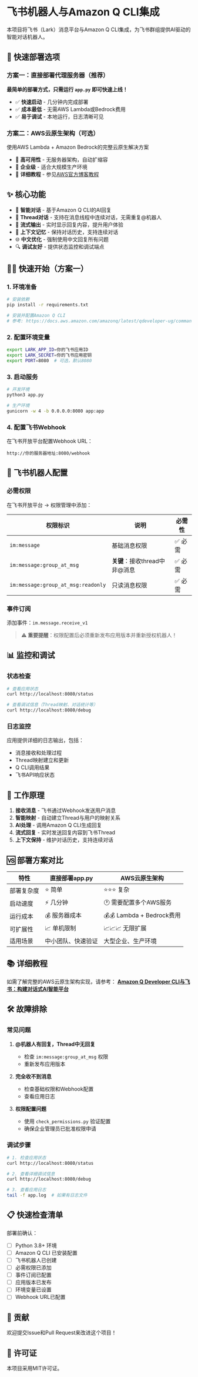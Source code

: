 # 飞书机器人与Amazon Q CLI集成

本项目将飞书（Lark）消息平台与Amazon Q CLI集成，为飞书群组提供AI驱动的智能对话机器人。

## 🚀 快速部署选项

### 方案一：直接部署代理服务器（推荐）
**最简单的部署方式，只需运行 `app.py` 即可快速上线！**

- ✅ **快速启动** - 几分钟内完成部署
- ✅ **成本最低** - 无需AWS Lambda或Bedrock费用
- ✅ **易于调试** - 本地运行，日志清晰可见

### 方案二：AWS云原生架构（可选）
使用AWS Lambda + Amazon Bedrock的完整云原生解决方案

- 🔧 **高可用性** - 无服务器架构，自动扩缩容
- 🔧 **企业级** - 适合大规模生产环境
- 🔧 **详细教程** - 参见[AWS官方博客教程](https://aws.amazon.com/cn/blogs/china/amazon-q-developer-cli-and-lark-building-a-conversational-ai-agent-intelligent-platform/)

## ✨ 核心功能

- 🤖 **智能对话** - 基于Amazon Q CLI的AI回复
- 💬 **Thread对话** - 支持在消息线程中连续对话，无需重复@机器人
- 🔄 **流式输出** - 实时显示回复内容，提升用户体验
- 📝 **上下文记忆** - 保持对话历史，支持连续对话
- 🌐 **中文优化** - 强制使用中文回复所有问题
- 🔍 **调试友好** - 提供状态监控和调试端点

## 🏃‍♂️ 快速开始（方案一）

### 1. 环境准备
```bash
# 安装依赖
pip install -r requirements.txt

# 安装并配置Amazon Q CLI
# 参考: https://docs.aws.amazon.com/amazonq/latest/qdeveloper-ug/command-line-getting-started-installing.html
```

### 2. 配置环境变量
```bash
export LARK_APP_ID=你的飞书应用ID
export LARK_SECRET=你的飞书应用密钥
export PORT=8080  # 可选，默认8080
```

### 3. 启动服务
```bash
# 开发环境
python3 app.py

# 生产环境
gunicorn -w 4 -b 0.0.0.0:8080 app:app
```

### 4. 配置飞书Webhook
在飞书开放平台配置Webhook URL：
```
http://你的服务器地址:8080/webhook
```

## 🔧 飞书机器人配置

### 必需权限
在飞书开放平台 -> 权限管理中添加：

| 权限标识 | 说明 | 必需性 |
|---------|------|--------|
| `im:message` | 基础消息权限 | ✅ 必需 |
| `im:message:group_at_msg` | **关键**：接收thread中非@消息 | ✅ 必需 |
| `im:message:group_at_msg:readonly` | 只读消息权限 | ✅ 必需 |

### 事件订阅
添加事件：`im.message.receive_v1`

> **⚠️ 重要提醒**：权限配置后必须重新发布应用版本并重新授权机器人！

## 📊 监控和调试

### 状态检查
```bash
# 查看应用状态
curl http://localhost:8080/status

# 查看调试信息（Thread映射、对话统计等）
curl http://localhost:8080/debug
```

### 日志监控
应用提供详细的日志输出，包括：
- 消息接收和处理过程
- Thread映射建立和更新
- Q CLI调用结果
- 飞书API响应状态

## 🔄 工作原理

1. **接收消息** - 飞书通过Webhook发送用户消息
2. **智能映射** - 自动建立Thread与用户的映射关系
3. **AI处理** - 调用Amazon Q CLI生成回复
4. **流式回复** - 实时发送回复内容到飞书Thread
5. **上下文保持** - 维护对话历史，支持连续对话

## 🆚 部署方案对比

| 特性 | 直接部署app.py | AWS云原生架构 |
|------|---------------|--------------|
| 部署复杂度 | ⭐ 简单 | ⭐⭐⭐ 复杂 |
| 启动速度 | ⚡ 几分钟 | 🕐 需要配置多个AWS服务 |
| 运行成本 | 💰 服务器成本 | 💰💰 Lambda + Bedrock费用 |
| 可扩展性 | 📈 单机限制 | 📈📈📈 无限扩展 |
| 适用场景 | 中小团队、快速验证 | 大型企业、生产环境 |

## 📚 详细教程

如需了解完整的AWS云原生架构实现，请参考：
**[Amazon Q Developer CLI与飞书：构建对话式AI智能平台](https://aws.amazon.com/cn/blogs/china/amazon-q-developer-cli-and-lark-building-a-conversational-ai-agent-intelligent-platform/)**

## 🛠️ 故障排除

### 常见问题
1. **@机器人有回复，Thread中无回复**
   - 检查 `im:message:group_at_msg` 权限
   - 重新发布应用版本

2. **完全收不到消息**
   - 检查基础权限和Webhook配置
   - 查看应用日志

3. **权限配置问题**
   - 使用 `check_permissions.py` 验证配置
   - 确保企业管理员已批准权限申请

### 调试步骤
```bash
# 1. 检查应用状态
curl http://localhost:8080/status

# 2. 查看详细调试信息
curl http://localhost:8080/debug

# 3. 查看应用日志
tail -f app.log  # 如果有日志文件
```

## 📋 快速检查清单

部署前确认：
- [ ] Python 3.8+ 环境
- [ ] Amazon Q CLI 已安装配置
- [ ] 飞书机器人已创建
- [ ] 必需权限已添加
- [ ] 事件订阅已配置
- [ ] 应用版本已发布
- [ ] 环境变量已设置
- [ ] Webhook URL已配置

## 🤝 贡献

欢迎提交Issue和Pull Request来改进这个项目！

## 📄 许可证

本项目采用MIT许可证。
